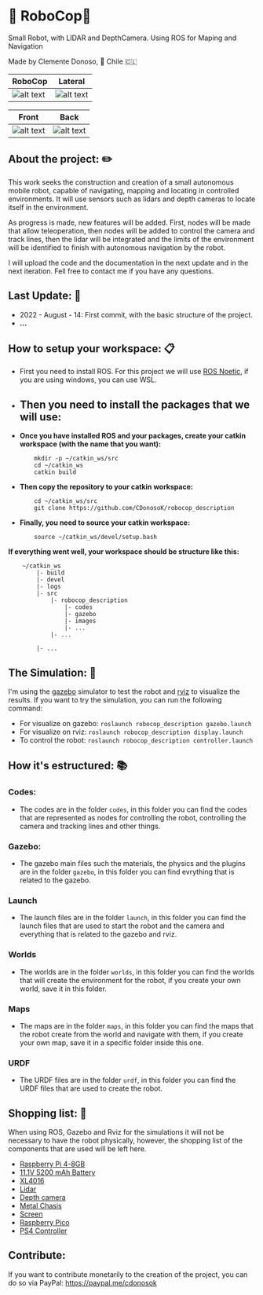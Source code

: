 # 🤖 RoboCop🤖 
Small Robot, with LIDAR and DepthCamera. Using ROS for Maping and Navigation

Made by Clemente Donoso, 📍 Chile 🇨🇱

| RoboCop  | Lateral |
| ------------- | ------------- |
|![alt text](https://github.com/CDonosoK/robocop_description/tree/master/images/robocop.png) |	![alt text](https://github.com/CDonosoK/robocop_description/tree/master/images/robocop_lateral.png)|

| Front |	Back|
| ------------- | ------------- |
|![alt text](https://github.com/CDonosoK/robocop_description/tree/master/images/robocop_front.png)| ![alt text](https://github.com/CDonosoK/robocop_description/tree/master/images/robocop_back.png)

## About the project: ✏️
This work seeks the construction and creation of a small autonomous mobile robot, capable of navigating, mapping and locating in controlled environments.
It will use sensors such as lidars and depth cameras to locate itself in the environment. 

As progress is made, new features will be added. First, nodes will be made that allow teleoperation, then nodes will be added to control the camera and track lines, then the lidar will be integrated and the limits of the environment will be identified to finish with autonomous navigation by the robot.

I will upload the code and the documentation in the next update and in the next iteration. Fell free to contact me if you have any questions.

## Last Update: 📅
- 2022 - August - 14: First commit, with the basic structure of the project.
- **...**

## How to setup your workspace: 📋
- First you need to install ROS. For this project we will use [ROS Noetic](http://wiki.ros.org/noetic/Installation/Ubuntu), if you are using windows, you can use WSL.
- **Then you need to install the packages that we will use:**
    -
- **Once you have installed ROS and your packages, create your catkin workspace (with the name that you want):**
    ```
        mkdir -p ~/catkin_ws/src
        cd ~/catkin_ws
        catkin build
    ```
- **Then copy the repository to your catkin workspace:**
    ```
        cd ~/catkin_ws/src
        git clone https://github.com/CDonosoK/robocop_description
    ```

- **Finally, you need to source your catkin workspace:**
    ```
        source ~/catkin_ws/devel/setup.bash
    ```

**If everything went well, your workspace should be structure like this:**
```
    ~/catkin_ws
        |- build
        |- devel
        |- logs
        |- src
            |- robocop_description
                |- codes
                |- gazebo
                |- images
                |- ...
            |- ...
        
        |- ...

```

## The Simulation: 🚀
I'm using the [gazebo](https://gazebosim.org/) simulator to test the robot and [rviz](https://rviz.org/) to visualize the results.
If you want to try the simulation, you can run the following command:
- For visualize on gazebo: ``` roslaunch robocop_description gazebo.launch ```
- For visualize on rviz: ``` roslaunch robocop_description display.launch ```
- To control the robot: ``` roslaunch robocop_description controller.launch ```

## How it's estructured: 📚
### Codes:
- The codes are in the folder `codes`, in this folder you can find the codes that are represented as nodes for controlling the robot, controlling the camera and tracking lines and other things.

### Gazebo:
- The gazebo main files such the materials, the physics and the plugins are in the folder `gazebo`, in this folder you can find evrything that is related to the gazebo.

### Launch
- The launch files are in the folder `launch`, in this folder you can find the launch files that are used to start the robot and the camera and everything that is related to the gazebo and rviz.

### Worlds
- The worlds are in the folder `worlds`, in this folder you can find the worlds that will create the environment for the robot, if you create your own world, save it in this folder.

### Maps
- The maps are in the folder `maps`, in this folder you can find the maps that the robot create from the world and navigate with them, if you create your own map, save it in a specific folder inside this one.

### URDF
- The URDF files are in the folder `urdf`, in this folder you can find the URDF files that are used to create the robot.

## Shopping list: 🛒
When using ROS, Gazebo and Rviz for the simulations it will not be necessary to have the robot physically, however, the shopping list of the components that are used will be left here.
- [Raspberry Pi 4-8GB](https://es.aliexpress.com/item/4000054878108.html?spm=a2g0o.order_list.0.0.6018194dlblAcN&gatewayAdapt=glo2esp)
- [11.1V 5200 mAh Battery](https://es.aliexpress.com/item/4000473771386.html?spm=a2g0s.9042311.0.0.274263c0vpR9Ad)
- [XL4016](https://es.aliexpress.com/item/1005002823834416.html?spm=a2g0s.9042311.0.0.274263c0jXHXAX)
- [Lidar](https://es.aliexpress.com/item/1005004295339153.html?spm=a2g0o.order_list.0.0.2344194dldRZJ5&gatewayAdapt=glo2esp)
- [Depth camera](https://es.aliexpress.com/item/1005002763661050.html?spm=a2g0s.9042311.0.0.41c263c0t63anU)
- [Metal Chasis](https://www.amazon.com/dp/B09131Z41C?psc=1&ref=ppx_yo2ov_dt_b_product_details)
- [Screen](https://es.aliexpress.com/item/32894346094.html?spm=a2g0o.order_list.0.0.6018194dlblAcN&gatewayAdapt=glo2esp)
- [Raspberry Pico](https://es.aliexpress.com/item/1005004271337949.html?spm=a2g0o.productlist.0.0.19df7250awZbxG&algo_pvid=82875a74-614a-490e-8fbf-19c74911b32d&algo_exp_id=82875a74-614a-490e-8fbf-19c74911b32d-5&pdp_ext_f=%7B%22sku_id%22%3A%2212000028584736395%22%7D&pdp_npi=2%40dis%21CLP%21%212421.0%21%21%211478.0%21%21%402100bddd16540745059073292e3a20%2112000028584736395%21sea)
- [PS4 Controller](https://es.aliexpress.com/item/1005003691702636.html?spm=a2g0o.order_list.0.0.5f41194dRBJFl3&gatewayAdapt=glo2esp)

## Contribute:
If you want to contribute monetarily to the creation of the project, you can do so via PayPal: https://paypal.me/cdonosok

